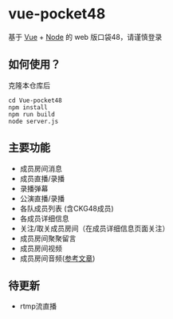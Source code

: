 # vue-pocket48

基于 [Vue](https://vuejs.org/) + [Node](https://nodejs.org) 的 web 版口袋48，请谨慎登录

## 如何使用？

克隆本仓库后

   ```shell
   cd Vue-pocket48
   npm install
   npm run build
   node server.js
   ```

## 主要功能

* 成员房间消息
* 成员直播/录播
* 录播弹幕
* 公演直播/录播
* 各队成员列表 (含CKG48成员)
* 各成员详细信息
* 关注/取关成员房间（在成员详细信息页面关注）
* 成员房间聚聚留言
* 成员房间视频
* 成员房间音频([参考文章](http://www.cnblogs.com/yuhongda0315/p/5224188.html))

## 待更新

* rtmp流直播
